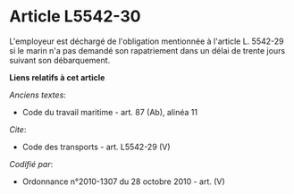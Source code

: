 # Article L5542-30

L'employeur est déchargé de l'obligation mentionnée à l'article L. 5542-29 si le marin n'a pas demandé son rapatriement dans
un délai de trente jours suivant son débarquement.

**Liens relatifs à cet article**

_Anciens textes_:

  - Code du travail maritime - art. 87 (Ab), alinéa 11

_Cite_:

  - Code des transports - art. L5542-29 (V)

_Codifié par_:

  - Ordonnance n°2010-1307 du 28 octobre 2010 - art. (V)
